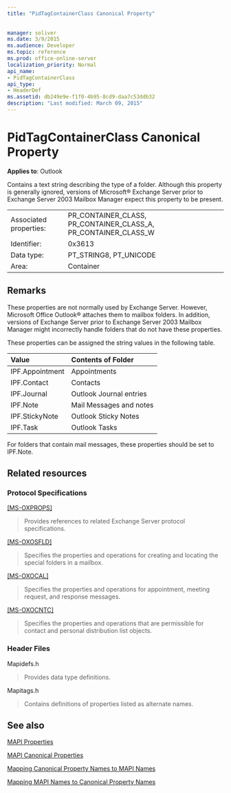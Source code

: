 ```yaml
---
title: "PidTagContainerClass Canonical Property"
 
 
manager: soliver
ms.date: 3/9/2015
ms.audience: Developer
ms.topic: reference
ms.prod: office-online-server
localization_priority: Normal
api_name:
- PidTagContainerClass
api_type:
- HeaderDef
ms.assetid: db249e9e-f1f0-4b95-8cd9-daa7c53ddb32
description: "Last modified: March 09, 2015"
---
```


# PidTagContainerClass Canonical Property

  
  
**Applies to**: Outlook 
  
Contains a text string describing the type of a folder. Although this property is generally ignored, versions of Microsoft® Exchange Server prior to Exchange Server 2003 Mailbox Manager expect this property to be present.
  
|||
|:-----|:-----|
|Associated properties:  <br/> |PR_CONTAINER_CLASS, PR_CONTAINER_CLASS_A, PR_CONTAINER_CLASS_W  <br/> |
|Identifier:  <br/> |0x3613  <br/> |
|Data type:  <br/> |PT_STRING8, PT_UNICODE  <br/> |
|Area:  <br/> |Container  <br/> |
   
## Remarks

These properties are not normally used by Exchange Server. However, Microsoft Office Outlook® attaches them to mailbox folders. In addition, versions of Exchange Server prior to Exchange Server 2003 Mailbox Manager might incorrectly handle folders that do not have these properties.
  
These properties can be assigned the string values in the following table.
  
|**Value**|**Contents of Folder**|
|:-----|:-----|
|IPF.Appointment  <br/> |Appointments  <br/> |
|IPF.Contact  <br/> |Contacts  <br/> |
|IPF.Journal  <br/> |Outlook Journal entries  <br/> |
|IPF.Note  <br/> |Mail Messages and notes  <br/> |
|IPF.StickyNote  <br/> |Outlook Sticky Notes  <br/> |
|IPF.Task  <br/> |Outlook Tasks  <br/> |
   
For folders that contain mail messages, these properties should be set to IPF.Note.
  
## Related resources

### Protocol Specifications

[[MS-OXPROPS]](http://msdn.microsoft.com/library/f6ab1613-aefe-447d-a49c-18217230b148%28Office.15%29.aspx)
  
> Provides references to related Exchange Server protocol specifications.
    
[[MS-OXOSFLD]](http://msdn.microsoft.com/library/a60e9c16-2ba8-424b-b60c-385a8a2837cb%28Office.15%29.aspx)
  
> Specifies the properties and operations for creating and locating the special folders in a mailbox.
    
[[MS-OXOCAL]](http://msdn.microsoft.com/library/09861fde-c8e4-4028-9346-e7c214cfdba1%28Office.15%29.aspx)
  
> Specifies the properties and operations for appointment, meeting request, and response messages.
    
[[MS-OXOCNTC]](http://msdn.microsoft.com/library/9b636532-9150-4836-9635-9c9b756c9ccf%28Office.15%29.aspx)
  
> Specifies the properties and operations that are permissible for contact and personal distribution list objects.
    
### Header Files

Mapidefs.h
  
> Provides data type definitions.
    
Mapitags.h
  
> Contains definitions of properties listed as alternate names.
    
## See also



[MAPI Properties](mapi-properties.md)
  
[MAPI Canonical Properties](mapi-canonical-properties.md)
  
[Mapping Canonical Property Names to MAPI Names](mapping-canonical-property-names-to-mapi-names.md)
  
[Mapping MAPI Names to Canonical Property Names](mapping-mapi-names-to-canonical-property-names.md)

